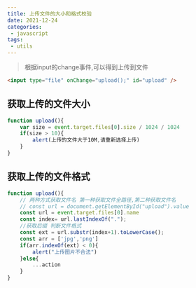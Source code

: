 ```yaml
---
title: 上传文件的大小和格式校验
date: 2021-12-24
categories:
 - javascript
tags:
 - utils
---
```


>根据input的change事件,可以得到上传到文件

```html
<input type="file" onChange="upload();" id="upload" />
```

## 获取上传的文件大小
```javascript
function upload(){
    var size = event.target.files[0].size / 1024 / 1024
    if(size > 10){
        alert(上传的文件大于10M,请重新选择上传)
    }
}
```
## 获取上传的文件格式

```javascript
function upload(){
    // 两种方式获取文件名 第一种获取文件全路径,第二种获取文件名
    // const url = document.getElementById("upload").value
    const url = event.target.files[0].name
    const index= url.lastIndexOf(".");
    //获取后缀 判断文件格式
    const ext = url.substr(index+1).toLowerCase();
    const arr = ['jpg','png']
    if(arr.indexOf(ext) < 0){
        alert("上传图片不合法")
    }else{
    	...action
    }
}
```
<Valine/>